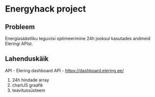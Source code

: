 # Energyhack project


## Probleem
Energiasäästliku teguviisi optimeerimine 24h jooksul kasutades andmeid Eleringi APIst.


## Lahenduskäik

API - Elering dashboard API - https://dashboard.elering.ee/
1. 24h hindade array
2. chartJS graafik
3. teavitussüsteem